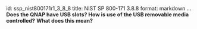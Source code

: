 id: ssp_nist800171r1_3_8_8
title: NIST SP 800-171 3.8.8
format: markdown
...
__Does the QNAP have USB slots? How is use of the USB removable media controlled?__
__What does this mean?__

